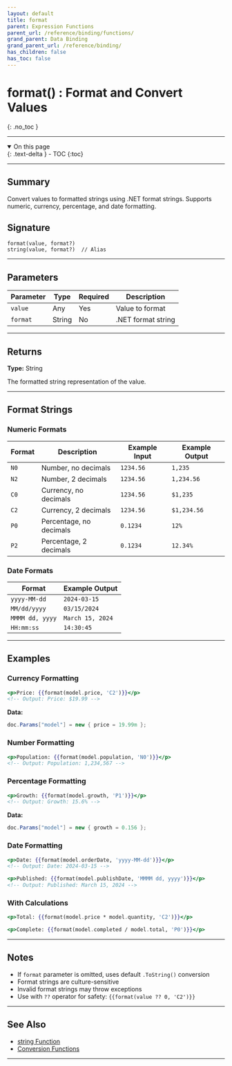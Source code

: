 ```yaml
---
layout: default
title: format
parent: Expression Functions
parent_url: /reference/binding/functions/
grand_parent: Data Binding
grand_parent_url: /reference/binding/
has_children: false
has_toc: false
---
```


# format() : Format and Convert Values
{: .no_toc }

---

<details open class='top-toc' markdown="block">
  <summary>
    On this page
  </summary>
  {: .text-delta }
- TOC
{:toc}
</details>

---

## Summary

Convert values to formatted strings using .NET format strings. Supports numeric, currency, percentage, and date formatting.

## Signature

```
format(value, format?)
string(value, format?)  // Alias
```

---

## Parameters

| Parameter | Type | Required | Description |
|-----------|------|----------|-------------|
| `value` | Any | Yes | Value to format |
| `format` | String | No | .NET format string |

---

## Returns

**Type:** String

The formatted string representation of the value.

---

## Format Strings

### Numeric Formats

| Format | Description | Example Input | Example Output |
|--------|-------------|---------------|----------------|
| `N0` | Number, no decimals | `1234.56` | `1,235` |
| `N2` | Number, 2 decimals | `1234.56` | `1,234.56` |
| `C0` | Currency, no decimals | `1234.56` | `$1,235` |
| `C2` | Currency, 2 decimals | `1234.56` | `$1,234.56` |
| `P0` | Percentage, no decimals | `0.1234` | `12%` |
| `P2` | Percentage, 2 decimals | `0.1234` | `12.34%` |

### Date Formats

| Format | Example Output |
|--------|----------------|
| `yyyy-MM-dd` | `2024-03-15` |
| `MM/dd/yyyy` | `03/15/2024` |
| `MMMM dd, yyyy` | `March 15, 2024` |
| `HH:mm:ss` | `14:30:45` |

---

## Examples

### Currency Formatting

```handlebars
<p>Price: {{format(model.price, 'C2')}}</p>
<!-- Output: Price: $19.99 -->
```

**Data:**
```csharp
doc.Params["model"] = new { price = 19.99m };
```

### Number Formatting

```handlebars
<p>Population: {{format(model.population, 'N0')}}</p>
<!-- Output: Population: 1,234,567 -->
```

### Percentage Formatting

```handlebars
<p>Growth: {{format(model.growth, 'P1')}}</p>
<!-- Output: Growth: 15.6% -->
```

**Data:**
```csharp
doc.Params["model"] = new { growth = 0.156 };
```

### Date Formatting

```handlebars
<p>Date: {{format(model.orderDate, 'yyyy-MM-dd')}}</p>
<!-- Output: Date: 2024-03-15 -->

<p>Published: {{format(model.publishDate, 'MMMM dd, yyyy')}}</p>
<!-- Output: Published: March 15, 2024 -->
```

### With Calculations

```handlebars
<p>Total: {{format(model.price * model.quantity, 'C2')}}</p>

<p>Complete: {{format(model.completed / model.total, 'P0')}}</p>
```

---

## Notes

- If `format` parameter is omitted, uses default `.ToString()` conversion
- Format strings are culture-sensitive
- Invalid format strings may throw exceptions
- Use with `??` operator for safety: `{{format(value ?? 0, 'C2')}}`

---

## See Also

- [string Function](./string.md)
- [Conversion Functions](./index.md#conversion-functions)

---
